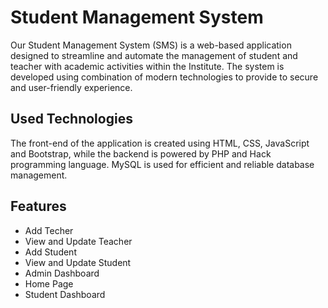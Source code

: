 # Student Management System 
Our Student Management System (SMS) is a web-based application designed to streamline and automate the management of student and teacher with academic activities within the Institute. The system is developed using combination of modern technologies	to provide to secure and user-friendly experience.

## Used Technologies

The front-end of the application is created using HTML, CSS, JavaScript and Bootstrap, while the backend is powered by PHP and Hack programming language. MySQL is used for efficient and reliable database management.

## Features

- Add Techer
- View and Update Teacher
- Add Student
- View and Update Student
- Admin Dashboard
- Home Page
- Student Dashboard
